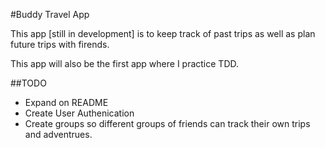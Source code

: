 #Buddy Travel App

This app [still in development] is to keep track of past trips as well as plan future trips with firends.

This app will also be the first app where I practice TDD.

##TODO
- Expand on README
- Create User Authenication
- Create groups so different groups of friends can track their own trips and adventrues.



